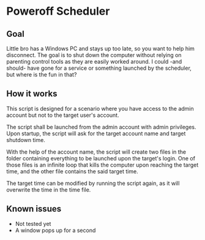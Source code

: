 # Poweroff Scheduler
 
## Goal
 
Little bro has a Windows PC and stays up too late, so you want to help him disconnect. The goal is to shut down the computer without relying on parenting control tools as they are easily worked around. I could -and should- have gone for a service or something launched by the scheduler, but where is the fun in that?
 
## How it works
 
This script is designed for a scenario where you have access to the admin account but not to the target user's account.
 
The script shall be launched from the admin account with admin privileges. Upon startup, the script will ask for the target account name and target shutdown time.
 
With the help of the account name, the script will create two files in the folder containing everything to be launched upon the target's login.
One of those files is an infinite loop that kills the computer upon reaching the target time, and the other file contains the said target time.
 
The target time can be modified by running the script again, as it will overwrite the time in the time file.
 
## Known issues
 
 - Not tested yet
 - A window pops up for a second
 

